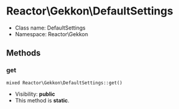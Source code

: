 Reactor\Gekkon\DefaultSettings
===============






* Class name: DefaultSettings
* Namespace: Reactor\Gekkon







Methods
-------


### get

    mixed Reactor\Gekkon\DefaultSettings::get()





* Visibility: **public**
* This method is **static**.



